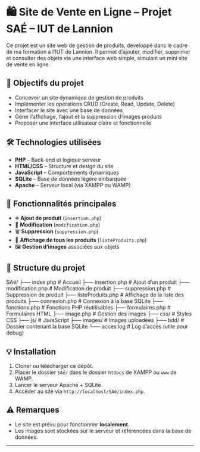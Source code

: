 # 🛍️ Site de Vente en Ligne – Projet SAÉ – IUT de Lannion

Ce projet est un site web de gestion de produits, développé dans le cadre de ma formation à l’IUT de Lannion. Il permet d’ajouter, modifier, supprimer et consulter des objets via une interface web simple, simulant un mini site de vente en ligne.

## 🎯 Objectifs du projet

- Concevoir un site dynamique de gestion de produits
- Implémenter les opérations CRUD (Create, Read, Update, Delete)
- Interfacer le site avec une base de données
- Gérer l’affichage, l’ajout et la suppression d’images produits
- Proposer une interface utilisateur claire et fonctionnelle

## 🛠️ Technologies utilisées

- **PHP** – Back-end et logique serveur
- **HTML/CSS** – Structure et design du site
- **JavaScript** – Comportements dynamiques
- **SQLite** – Base de données légère embarquée
- **Apache** – Serveur local (via XAMPP ou WAMP)

## 🚀 Fonctionnalités principales

- ➕ **Ajout de produit** (`insertion.php`)
- 📝 **Modification** (`modification.php`)
- 🗑️ **Suppression** (`suppression.php`)
- 👀 **Affichage de tous les produits** (`listeProduits.php`)
- 🖼️ **Gestion d’images** associées aux objets

## 📁 Structure du projet

SAé/
├── index.php # Accueil
├── insertion.php # Ajout d’un produit
├── modification.php # Modification de produit
├── suppression.php # Suppression de produit
├── listeProduits.php # Affichage de la liste des produits
├── connexion.php # Connexion à la base SQLite
├── fonctions.php # Fonctions PHP réutilisables
├── formulaires.php # Formulaires HTML
├── image.php # Gestion des images
├── css/ # Styles CSS
├── js/ # JavaScript
├── images/ # Images uploadées
├── bdd/ # Dossier contenant la base SQLite
└── acces.log # Log d’accès (utile pour debug)


## 💡 Installation

1. Cloner ou télécharger ce dépôt.
2. Placer le dossier `SAé/` dans le dossier `htdocs` de XAMPP ou `www` de WAMP.
3. Lancer le serveur Apache + SQLite.
4. Accéder au site via `http://localhost/SAé/index.php`.

## ⚠️ Remarques

- Le site est prévu pour fonctionner **localement**.
- Les images sont stockées sur le serveur et référencées dans la base de données.

---
